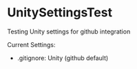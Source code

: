 # UnitySettingsTest
Testing Unity settings for github integration

Current Settings:
- .gitignore: Unity (github default)
